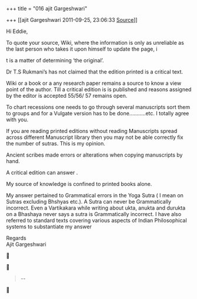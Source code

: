 +++
title = "016 ajit Gargeshwari"

+++
[[ajit Gargeshwari	2011-09-25, 23:06:33 [Source](https://groups.google.com/g/samskrita/c/QIlRjvk4plU)]]



Hi Eddie,

  
  
To quote your source, Wiki, where the information is only as unreliable as the last person who takes it upon himself to update the page, i

t is a matter of determining ‘the original’.  
  
Dr T.S Rukmani’s has not claimed that the edition printed is a critical text.  
  
  
Wiki or a book or a any research paper remains a source to know a view point of the author. Till a critical edition is is published and reasons assigned by the editor is accepted 55/56/ 57 remains open.  
  
To chart recessions one needs to go through several manuscripts sort them to groups and for a Vulgate version has to be done...........etc. I totally agree with you.  
  
If you are reading printed editions without reading Manuscripts spread across different Manuscript library then you may not be able correctly fix the number of sutras. This is my opinion.  
  

Ancient scribes made errors or alterations when copying manuscripts by hand.  
  

A critical edition can answer .  
  
My source of knowledge is confined to printed books alone.  
  
My answer pertained to Grammatical errors in the Yoga Sutra ( I mean on Sutras excluding Bhshyas etc.). A Sutra can never be Grammatically incorrect. Even a Vartikakara while writing about ukta, anukta and durukta on a Bhashaya never says a sutra is Grammatically incorrect. I have also referred to standard texts covering various aspects of Indian Philosophical systems to substantiate my answer  
  
Regards  
Ajit Gargeshwari  
  

  
  





> --  



